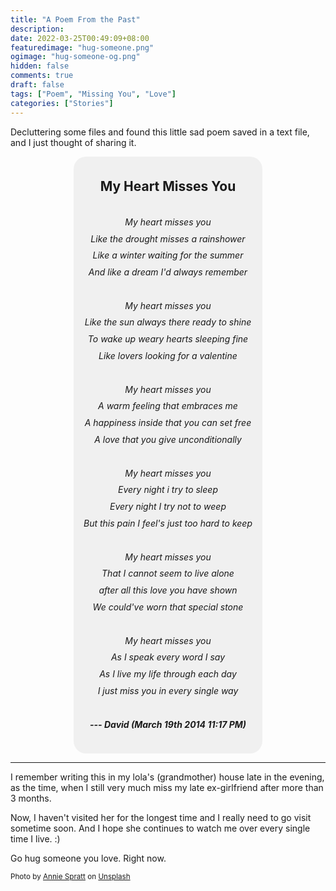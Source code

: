 ```yaml
---
title: "A Poem From the Past"
description:
date: 2022-03-25T00:49:09+08:00
featuredimage: "hug-someone.png"
ogimage: "hug-someone-og.png"
hidden: false
comments: true
draft: false
tags: ["Poem", "Missing You", "Love"]
categories: ["Stories"]
---
```


Decluttering some files and found this little sad poem saved in a text file, and I just thought of sharing it.

<div id="poem">

<style>
div#poem {
   line-height: 0.8rem !important; text-align: center; background: rgba(125,130,130,0.1); width: 60%; margin: 0 auto; border-radius: 20px;
}

@media(max-width:768px){
   div#poem {width: 100%; }
}
   </style>

<br>

<h2 style="::before: none;border-inline-start: none; margin-left: 0;">My Heart Misses You</h2>

<br>

_My heart misses you_

_Like the drought misses a rainshower_

_Like a winter waiting for the summer_

_And like a dream I'd always remember_

<br>

_My heart misses you_

_Like the sun always there ready to shine_

_To wake up weary hearts sleeping fine_

_Like lovers looking for a valentine_

<br>

_My heart misses you_

_A warm feeling that embraces me_

_A happiness inside that you can set free_

_A love that you give unconditionally_

<br>

_My heart misses you_

_Every night i try to sleep_

_Every night I try not to weep_

_But this pain I feel's just too hard to keep_

<br>

_My heart misses you_

_That I cannot seem to live alone_

_after all this love you have shown_

_We could've worn that special stone_

<br>

_My heart misses you_

_As I speak every word I say_

_As I live my life through each day_

_I just miss you in every single way_

<br>

**_--- David (March 19th 2014 11:17 PM)_**

<br>
<br>

</div>
<hr>

I remember writing this in my lola's (grandmother) house late in the evening, as the time, when I still very much miss my late ex-girlfriend after more than 3 months.

Now, I haven't visited her for the longest time and I really need to go visit sometime soon. And I hope she continues to watch me over every single time I live. :)

Go hug someone you love. Right now.

<small>Photo by <a class="link" href="https://unsplash.com/@anniespratt?utm_source=unsplash&utm_medium=referral&utm_content=creditCopyText">Annie Spratt</a> on <a class="link" href="https://unsplash.com/s/photos/poem?utm_source=unsplash&utm_medium=referral&utm_content=creditCopyText">Unsplash</a></small>
